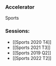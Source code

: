 
### Accelerator
Sports
 
### Sessions: 
- [[Sports 2020 T4]]
- [[Sports 2021 T3]]
- [[Sports 2019 Q2]]
- [[Sports 2022 T2]]


